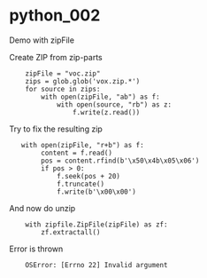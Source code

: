 # python_002
Demo with zipFile

Create ZIP from zip-parts
```
    zipFile = "voc.zip"
    zips = glob.glob('vox.zip.*')
    for source in zips:
        with open(zipFile, "ab") as f:
            with open(source, "rb") as z:
                f.write(z.read())
```

Try to fix the resulting zip

```
   with open(zipFile, "r+b") as f:
        content = f.read()
        pos = content.rfind(b'\x50\x4b\x05\x06')
        if pos > 0:
            f.seek(pos + 20)
            f.truncate()
            f.write(b'\x00\x00')
```

And now do unzip

```
    with zipfile.ZipFile(zipFile) as zf:
        zf.extractall()
```

Error is thrown

```
    OSError: [Errno 22] Invalid argument
```